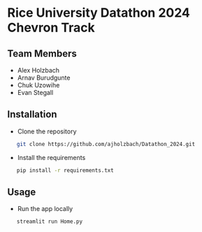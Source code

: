 # Rice University Datathon 2024 Chevron Track

## Team Members

- Alex Holzbach
- Arnav Burudgunte
- Chuk Uzowihe
- Evan Stegall

## Installation

 * Clone the repository
 ```bash
    git clone https://github.com/ajholzbach/Datathon_2024.git
```
 * Install the requirements
 ```bash
    pip install -r requirements.txt
```

## Usage
 * Run the app locally
 ```bash
    streamlit run Home.py
```
